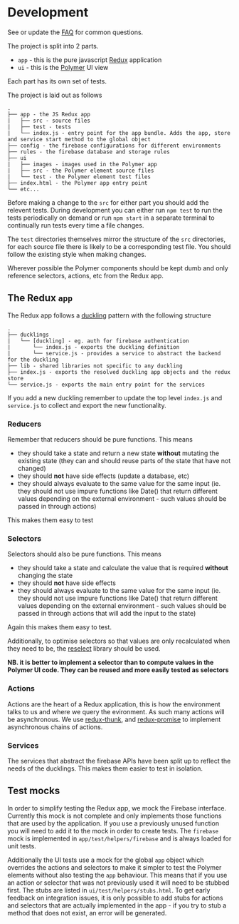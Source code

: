 # Development

See or update the [FAQ](./FAQ.md) for common questions.

The project is split into 2 parts.

- `app` - this is the pure javascript [Redux](http://redux.js.org/) application
- `ui` - this is the [Polymer](https://www.polymer-project.org/1.0/) UI view

Each part has its own set of tests.

The project is laid out as follows

```
.
├── app - the JS Redux app
|   ├── src - source files
|   ├── test - tests
|   └── index.js - entry point for the app bundle. Adds the app, store and service start method to the global object
├── config - the firebase configurations for different environments
├── rules - the firebase database and storage rules
├── ui
|   ├── images - images used in the Polymer app
|   ├── src - the Polymer element source files
|   └── test - the Polymer element test files
├── index.html - the Polymer app entry point
└── etc...
```

Before making a change to the `src` for either part you should add the relevent tests. During development you can either run `npm test` to run the tests periodically on demand or run `npm start` in a separate terminal to continually run tests every time a file changes.

The `test` directories themselves mirror the structure of the `src` directories, for each source file there is likely to be a corresponding test file. You should follow the existing style when making changes.

Wherever possible the Polymer components should be kept dumb and only reference selectors, actions, etc from the Redux app.

## The Redux `app`

The Redux app follows a [duckling](https://www.npmjs.com/package/redux-duckling) pattern with the following structure

```
.
├── ducklings
|   └── [duckling] - eg. auth for firebase authentication
|       └── index.js - exports the duckling definition
|       └── service.js - provides a service to abstract the backend for the duckling
├── lib - shared libraries not specific to any duckling
├── index.js - exports the resolved duckling app objects and the redux store
└── service.js - exports the main entry point for the services
```

If you add a new duckling remember to update the top level `index.js` and `service.js` to collect and export the new functionality.

### Reducers

Remember that reducers should be pure functions. This means

- they should take a state and return a new state **without** mutating the existing state (they can and should reuse parts of the state that have not changed)
- they should **not** have side effects (update a database, etc)
- they should always evaluate to the same value for the same input (ie. they should not use impure functions like Date() that return different values depending on the external environment - such values should be passed in through actions)

This makes them easy to test

### Selectors

Selectors should also be pure functions. This means

- they should take a state and calculate the value that is required **without** changing the state
- they should **not** have side effects
- they should always evaluate to the same value for the same input (ie. they should not use impure functions like Date() that return different values depending on the external environment - such values should be passed in through actions that will add the input to the state)

Again this makes them easy to test.

Additionally, to optimise selectors so that values are only recalculated when they need to be, the [reselect](https://github.com/reactjs/reselect) library should be used.

**NB. it is better to implement a selector than to compute values in the Polymer UI code. They can be reused and more easily tested as selectors**

### Actions

Actions are the heart of a Redux application, this is how the environment talks to us and where we query the evironment. As such many actions will be asynchronous. We use [redux-thunk](https://github.com/gaearon/redux-thunk), and [redux-promise](https://www.npmjs.com/package/redux-promise) to implement asynchronous chains of actions.

### Services

The services that abstract the firebase APIs have been split up to reflect the needs of the ducklings. This makes them easier to test in isolation.

## Test mocks

In order to simplify testing the Redux app, we mock the Firebase interface. Currently this mock is not complete and only implements those functions that are used by the application. If you use a previously unused function you will need to add it to the mock in order to create tests. The `firebase` mock is implemented in `app/test/helpers/firebase` and is always loaded for unit tests.

Additionally the UI tests use a mock for the global `app` object which overrides the actions and selectors to make it simpler to test the Polymer elements without also testing the `app` behaviour. This means that if you use an action or selector that was not previously used it will need to be stubbed first. The stubs are listed in `ui/test/helpers/stubs.html`. To get early feedback on integration issues, it is only possible to add stubs for actions and selectors that are actually implemented in the app - if you try to stub a method that does not exist, an error will be generated.
